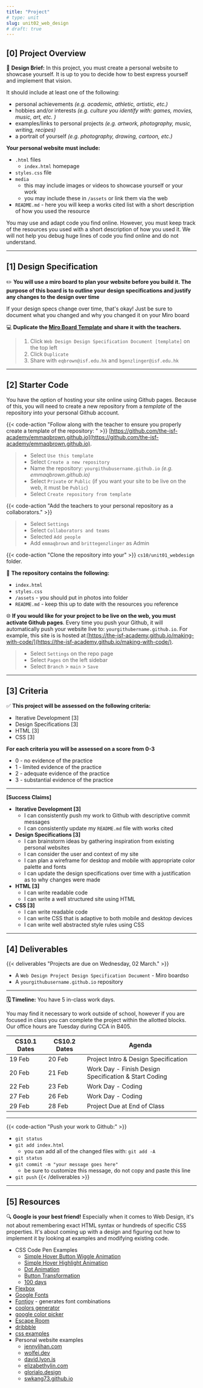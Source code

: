 ```yaml
---
title: "Project"
# type: unit
slug: unit02_web_design
# draft: true
---
```



## [0] Project Overview

🎨 **Design Brief:** In this project, you must create a personal website to showcase yourself. It is up to you to decide how to best express yourself and implement that vision. 

It should include at least one of the following:

- personal achievements *(e.g. academic, athletic, artistic, etc.)*
- hobbies and/or interests *(e.g. culture you identify with: games, movies, music, art, etc. )*
- examples/links to personal projects *(e.g. artwork, photography, music, writing, recipes)*
- a portrait of yourself *(e.g. photography, drawing, cartoon, etc.)*


**Your personal website must include:**
- `.html` files
    - `index.html` homepage
- `styles.css` file
- `media`
    - this may include images or videos to showcase yourself or your work
    - you may include these in `/assets` or link them via the web
- `README.md` - here you will keep a works cited list with a short description of how you used the resource

You may use and adapt code you find online. However, you must keep track of the resources you used with a short description of how you used it. We will not help you debug huge lines of code you find online and do not understand.


---

## [1] Design Specification


✏️ **You will use a miro board to plan your website before you build it. The purpose of this board is to outline your design specifications and justify any changes to the design over time**


If your design specs change over time, that's okay! Just be sure to document what you changed and why you changed it on your Miro board

💻 **Duplicate the [Miro Board Template](https://miro.com/app/board/uXjVNyV3moc=/?share_link_id=540296233857) and share it with the teachers.**
> 1) Click `Web Design Design Specification Document [template]` on the top left 
> 2) Click `Duplicate`
> 3) Share with `eqbrown@isf.edu.hk` and `bgenzlinger@isf.edu.hk`

---

## [2] Starter Code

You have the option of hosting your site online using Github pages. Because of this, you will need to create a new repository from a *template* of  the repository into your personal Github account. 

{{< code-action "Follow along with the teacher to ensure you properly create a template of the repository: " >}} [https://github.com/the-isf-academy/emmaqbrown.github.io](https://github.com/the-isf-academy/emmaqbrown.github.io).
> - Select `Use this template`
> - Select `Create a new repository`
> - Name the repository: `yourgithubusername.github.io` *(e.g. emmaqbrown.github.io)*
> - Select `Private` or `Public` (if you want your site to be live on the web, it must be `Public`)
> - Select `Create repository from template`

{{< code-action "Add the teachers to your  personal repository as a collaborators." >}}
> - Select `Settings`
> - Select `Collaborators and teams`
> - Selected `Add people`
> - Add `emmaqbrown` and `brittegenzlinger` as Admin

{{< code-action "Clone the repository into your" >}} `cs10/unit01_webdesign` folder. 

👀 **The repository contains the following:**
- `index.html`
- `styles.css`
- `/assets` - you should put in photos into folder 
- `README.md` - keep this up to date with the resources you reference

🌐 **If you would like for your project to be live on the web, you must activate Github pages**. Every time you push your Github, it will automatically push your website live to: `yourgithubername.github.io`. For example, this site is is hosted at:[https://the-isf-academy.github.io/making-with-code/](https://the-isf-academy.github.io/making-with-code/).
> - Select `Settings` on the repo page
> - Select `Pages` on the left sidebar
> - Select `Branch` > `main` > `Save`


---



## [3] Criteria

✅  **This project will be assessed on the following criteria:**

- Iterative Development [3]
- Design Specifications [3]
- HTML [3]
- CSS [3]

**For each criteria you will be assessed on a score from 0-3** 
- 0 - no evidence of the practice
- 1 - limited evidence of the practice
- 2 - adequate evidence of the practice
- 3 - substantial evidence of the practice

---

**[Success Claims]**
- **Iterative Development [3]**
    - I can consistently push my work to Github with descriptive commit messages
    - I can consistently update my `README.md` file with works cited 
- **Design Specifications [3]**
    - I can brainstorm ideas by gathering inspiration from existing personal websites
    - I can consider the user and context of my site
    - I can plan a wireframe for desktop and mobile with appropriate color palette and fonts
    - I can update the design specifications over time with a justification as to why changes were made
- **HTML [3]**
    - I can write readable code
    - I can write a well structured site using HTML
- **CSS [3]**
    - I can write readable code
    - I can write CSS that is adaptive to both mobile and desktop devices
    - I can write well abstracted style rules using CSS
---

## [4] Deliverables

{{< deliverables  "Projects are due on Wednesday, 02 March." >}}

- A `Web Design Project Design Specification Document` - Miro boardso
- A `yourgithubusername.github.io` repository 

---

**🗓️ Timeline:** You have 5 in-class work days. 

You may find it necessary to work outside of school, however if you are focused in class you can complete the project within the allotted blocks. Our office hours are Tuesday during CCA in B405. 

| CS10.1 Dates | CS10.2 Dates | Agenda                         |
|--------------|--------------|--------------------------------|
| 19 Feb       | 20 Feb       | Project Intro & Design Specification |
| 20 Feb       | 21 Feb       | Work Day - Finish Design Specification & Start Coding |
| 22 Feb       | 23 Feb       | Work Day - Coding        |
| 27 Feb       | 26 Feb       | Work Day - Coding        |
| 29 Feb       | 28 Feb       | Project Due at End of Class |

---

{{< code-action "Push your work to Github:" >}}
- `git status`
- `git add index.html`
    - you can add all of the changed files with: `git add -A`
- `git status`
- `git commit -m "your message goes here"`
    - be sure to customize this message, do not copy and paste this line
- `git push`
{{< /deliverables >}}

---

## [5] Resources

🔍 **Google is your best friend!** Especially when it comes to Web Design, it's not about remembering exact HTML syntax or hundreds of specific CSS properties. It's about coming up with a design and figuring out how to implement it by looking at examples and modifying existing code.

- CSS Code Pen Examples
    - [Simple Hover Button Wiggle Animation](https://codepen.io/eqbrown/pen/BabWGqY?editors=1100)
    - [Simple Hover Highlight Animation](https://codepen.io/eqbrown/pen/QWopJJV?editors=1100)
    - [Dot Animation](https://codepen.io/petersonby/pen/gzxpdj?editors=1100)
    - [Button Transformation](https://codepen.io/dead_pixel/pen/KKevEE?editors=1100)
    - [100 days](https://codepen.io/eqbrown/pen/xxBrWov)
- [Flexbox](https://css-tricks.com/snippets/css/a-guide-to-flexbox/)
- [Google Fonts](https://fonts.google.com/)
- [Fontjoy](https://fontjoy.com/) - generates font combinations
- [coolors generator](https://coolors.co/generate)
- [google color picker](https://g.co/kgs/aHdDB9)
- [Escape Room](https://escape.wolfie.dev/)
- [dribbble](https://dribbble.com/shots/popular/web-design)
- [css examples](https://css-examples.wizardzines.com/)
- Personal website examples
    - [jennylihan.com](https://jennylihan.com/)
    - [wolfei.dev](https://wolfie.dev/)
    - [david.lyon.is](https://david.lyon.is/)
    - [elizabethylin.com](https://www.elizabethylin.com/)
    - [glorialo.design](https://www.glorialo.design/)
    - [swkang73.github.io](https://swkang73.github.io/#home)




